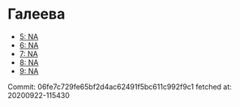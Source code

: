 # Галеева
- [5: NA](5.md)
- [6: NA](6.md)
- [7: NA](7.md)
- [8: NA](8.md)
- [9: NA](9.md)

Commit: 06fe7c729fe65bf2d4ac62491f5bc611c992f9c1
 fetched at: 20200922-115430
